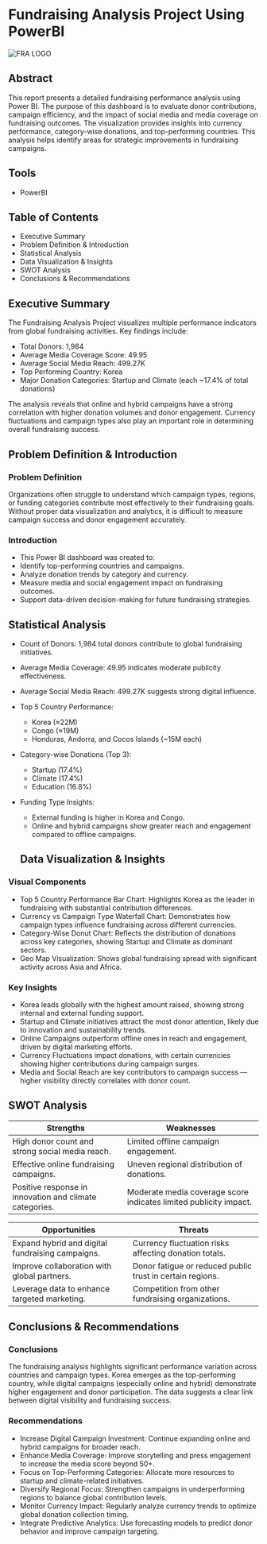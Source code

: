 # Fundraising Analysis Project Using PowerBI
![FRA LOGO](https://github.com/KumarBoste/PowerBI_Fundraising_Analysis_Project/blob/main/LOGO-1(round).png)

## Abstract
This report presents a detailed fundraising performance analysis using Power BI. The purpose of this dashboard is to evaluate donor contributions, campaign efficiency, and the impact of social media and media coverage on fundraising outcomes. The visualization provides insights into currency performance, category-wise donations, and top-performing countries. This analysis helps identify areas for strategic improvements in fundraising campaigns.

## Tools
- PowerBI
## Table of Contents
- Executive Summary
- Problem Definition & Introduction
- Statistical Analysis
- Data Visualization & Insights
- SWOT Analysis
- Conclusions & Recommendations

## Executive Summary
The Fundraising Analysis Project visualizes multiple performance indicators from global fundraising activities.
Key findings include:
- Total Donors: 1,984
- Average Media Coverage Score: 49.95
- Average Social Media Reach: 499.27K
- Top Performing Country: Korea
- Major Donation Categories: Startup and Climate (each ~17.4% of total donations)

The analysis reveals that online and hybrid campaigns have a strong correlation with higher donation volumes and donor engagement. Currency fluctuations and campaign types also play an important role in determining overall fundraising success.

## Problem Definition & Introduction
### Problem Definition
Organizations often struggle to understand which campaign types, regions, or funding categories contribute most effectively to their fundraising goals. Without proper data visualization and analytics, it is difficult to measure campaign success and donor engagement accurately.

### Introduction
- This Power BI dashboard was created to:
- Identify top-performing countries and campaigns.
- Analyze donation trends by category and currency.
- Measure media and social engagement impact on fundraising outcomes.
- Support data-driven decision-making for future fundraising strategies.

## Statistical Analysis
- Count of Donors: 1,984 total donors contribute to global fundraising initiatives.
- Average Media Coverage: 49.95 indicates moderate publicity effectiveness.
- Average Social Media Reach: 499.27K suggests strong digital influence.
- Top 5 Country Performance:
  - Korea (≈22M)
  - Congo (≈19M)
  - Honduras, Andorra, and Cocos Islands (~15M each)

- Category-wise Donations (Top 3):
  - Startup (17.4%)
  - Climate (17.4%)
  - Education (16.8%)
- Funding Type Insights:
  - External funding is higher in Korea and Congo.
  - Online and hybrid campaigns show greater reach and engagement compared to offline campaigns.

  ## Data Visualization & Insights
### Visual Components
- Top 5 Country Performance Bar Chart: Highlights Korea as the leader in fundraising with substantial contribution differences.
- Currency vs Campaign Type Waterfall Chart: Demonstrates how campaign types influence fundraising across different currencies.
- Category-Wise Donut Chart: Reflects the distribution of donations across key categories, showing Startup and Climate as dominant sectors.
- Geo Map Visualization: Shows global fundraising spread with significant activity across Asia and Africa.

### Key Insights
- Korea leads globally with the highest amount raised, showing strong internal and external funding support.
- Startup and Climate initiatives attract the most donor attention, likely due to innovation and sustainability trends.
- Online Campaigns outperform offline ones in reach and engagement, driven by digital marketing efforts.
- Currency Fluctuations impact donations, with certain currencies showing higher contributions during campaign surges.
- Media and Social Reach are key contributors to campaign success — higher visibility directly correlates with donor count.

## SWOT Analysis
| Strengths | Weaknesses |
|-----------|------------|
|High donor count and strong social media reach.|Limited offline campaign engagement.|
|Effective online fundraising campaigns.|Uneven regional distribution of donations.|
|Positive response in innovation and climate categories.|Moderate media coverage score indicates limited publicity impact.|

| Opportunities 	| Threats |
|-----------------|---------|
|Expand hybrid and digital fundraising campaigns.|Currency fluctuation risks affecting donation totals.|
|Improve collaboration with global partners.|Donor fatigue or reduced public trust in certain regions.|
|Leverage data to enhance targeted marketing.|Competition from other fundraising organizations.|

## Conclusions & Recommendations
### Conclusions
The fundraising analysis highlights significant performance variation across countries and campaign types. Korea emerges as the top-performing country, while digital campaigns (especially online and hybrid) demonstrate higher engagement and donor participation. The data suggests a clear link between digital visibility and fundraising success.

### Recommendations
- Increase Digital Campaign Investment: Continue expanding online and hybrid campaigns for broader reach.
- Enhance Media Coverage: Improve storytelling and press engagement to increase the media score beyond 50+.
- Focus on Top-Performing Categories: Allocate more resources to startup and climate-related initiatives.
- Diversify Regional Focus: Strengthen campaigns in underperforming regions to balance global contribution levels.
- Monitor Currency Impact: Regularly analyze currency trends to optimize global donation collection timing.
- Integrate Predictive Analytics: Use forecasting models to predict donor behavior and improve campaign targeting.
